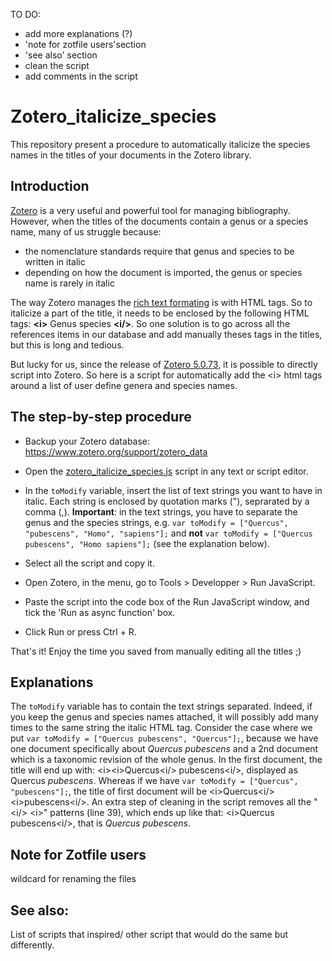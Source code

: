 TO DO:
- add more explanations (?)
- 'note for zotfile users'section
- 'see also' section
- clean the script
- add comments in the script

# Zotero_italicize_species
This repository present a procedure to automatically italicize the species names in the titles of your documents in the Zotero library.

## Introduction
[Zotero](https://www.zotero.org/) is a very useful and powerful tool for managing bibliography.
However, when the titles of the documents contain a genus or a species name, many of us struggle because:
- the nomenclature standards require that genus and species to be written in italic
- depending on how the document is imported, the genus or species name is rarely in italic

The way Zotero manages the [rich text formating](https://www.zotero.org/support/kb/rich_text_bibliography) is with HTML tags. So to italicize a part of the title, it needs to be enclosed by the following HTML tags: **\<i>** Genus species  **\<i/>**. So one solution is to go across all the references items in our database and add manually theses tags in the titles, but this is long and tedious.

But lucky for us, since the release of [Zotero 5.0.73](https://www.zotero.org/support/5.0_changelog), it is possible to directly script into Zotero.
So here is a script for automatically add the \<i> html tags around a list of user define genera and species names. 

## The step-by-step procedure

- Backup your Zotero database: https://www.zotero.org/support/zotero_data

- Open the [zotero_italicize_species.js](./zotero_italicize_species.js) script in any text or script editor.
- In the `toModify` variable, insert the list of text strings you want to have in italic. Each string is enclosed by quotation marks ("), seprarated by a comma (,). **Important**: in the text strings, you have to separate the genus and the species strings, e.g. `var toModify = ["Quercus", "pubescens", "Homo", "sapiens"];` and **not**  `var toModify = ["Quercus pubescens", "Homo sapiens"];` (see the explanation below).
- Select all the script and copy it.
- Open Zotero, in the menu, go to Tools > Developper > Run JavaScript.
- Paste the script into the code box of the Run JavaScript window, and tick the 'Run as async function' box.
- Click Run or press Ctrl + R.

That's it! Enjoy the time you saved from manually editing all the titles ;)

## Explanations

The `toModify` variable has to contain the text strings separated. Indeed, if you keep the genus and species names attached, it will possibly add many times to the same string the italic HTML tag. Consider the case where we put `var toModify = ["Quercus pubescens", "Quercus"];`, because we have one document specifically about *Quercus pubescens* and a 2nd document which is a taxonomic revision of the whole genus. In the first document, the title will end up with: \<i>\<i>Quercus\<i/> pubescens\<i/>, displayed as Quercus *pubescens*. Whereas if we have `var toModify = ["Quercus", "pubescens"];`, the title of first document will be \<i>Quercus\<i/> \<i>pubescens\<i/>. An extra step of cleaning in the script removes all the "\<i/> \<i>" patterns (line 39), which ends up like that: \<i>Quercus pubescens\<i/>, that is *Quercus pubescens*.
 

## Note for Zotfile users
wildcard for renaming the files

## See also:
List of scripts that inspired/ other script that would do the same but differently.
